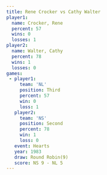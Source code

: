```yaml
---
title: Rene Crocker vs Cathy Walter
player1:             
  name: Crocker, Rene
  percent: 57        
  wins: 0            
  losses: 1          
player2:             
  name: Walter, Cathy
  percent: 78        
  wins: 1            
  losses: 0          
games:
 - player1:         
     team: 'NL'     
     position: Third
     percent: 57    
     win: 0         
     loss: 1        
   player2:          
     team: 'NS'      
     position: Second
     percent: 78     
     win: 1          
     loss: 0         
   event: Hearts       
   year: 1983          
   draw: Round Robin(9)
   score: NS 9 - NL 5  
---
```

